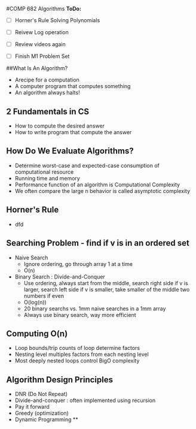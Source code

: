 #COMP 682 Algorithms
**ToDo:**
- [ ] Horner's Rule Solving Polynomials
- [ ] Reivew Log operation
- [ ] Review videos again
- [ ] Finish M1 Problem Set


##What Is An Algorithm?
- Arecipe for a computation
- A computer program that computes something
- An algorithm always halts!

## 2 Fundamentals in CS
- How to compute the desired answer
- How to write program that compute the answer
  
## How Do We Evaluate Algorithms?
- Determine worst-case and expected-case consumption of computational resource
- Running time and memory
- Performance function of an algorithm is Computational Complexity
- We often compare the large n behavior is called asymptotic complexity

## Horner's Rule
- dfd

## Searching Problem - find if v is in an ordered set
- Naive Search
  - Ignore ordering, go through array 1 at a time
  - O(n)
- Binary Search : Divide-and-Conquer
  - Use ordering, always start from the middle, search right side if v is larger, search left side if v is smaller, take smaller of the middle two numbers if even
  - O(log(n))
  - 20 binary searchs vs. 1mm naive searches in a 1mm array
  - Always use binary search, way more efficient

## Computing O(n)
- Loop bounds/trip counts of loop determine factors
- Nesting level multiples factors from each nesting level
- Most deeply nested loops control BigO complexity
  
## Algorithm Design Principles
- DNR (Do Not Repeat)
- Divide-and-conquer : often implemented using recursion
- Pay it forward
- Greedy (optimization)
- Dynamic Programming **